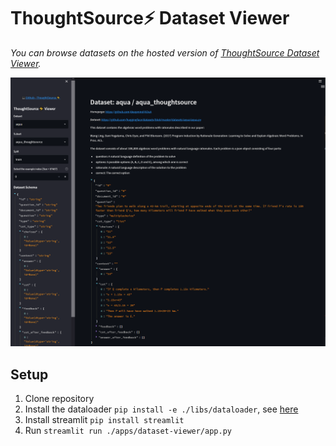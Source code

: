 # ThoughtSource⚡ Dataset Viewer

*You can browse datasets on the hosted version of [ThoughtSource Dataset Viewer](http://thought.samwald.info).*

![Dataset viewer example](/res/dataset-viewer.PNG)

## Setup

1. Clone repository
2. Install the dataloader `pip install -e ./libs/dataloader`, see [here](../../libs/dataloader/README.md)
3. Install streamlit `pip install streamlit`
4. Run `streamlit run ./apps/dataset-viewer/app.py`
